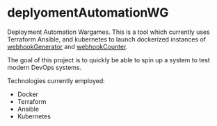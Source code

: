 # deplyomentAutomationWG

Deployment Automation Wargames. This is a tool which currently uses Terraform Ansible, and kubernetes to launch dockerized instances of [webhookGenerator](https://github.com/PrinceLogan/webhookGenerator) and [webhookCounter](https://github.com/PrinceLogan/webhookCounter). 

The goal of this project is to quickly be able to spin up a system to test modern DevOps systems. 

Technologies currently employed:
- Docker
- Terraform
- Ansible
- Kubernetes 
